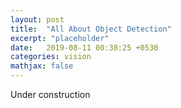 ```yaml
---
layout: post
title:  "All About Object Detection"
excerpt: "placeholder"
date:   2019-08-11 00:38:25 +0530
categories: vision 
mathjax: false
---
```



Under construction
